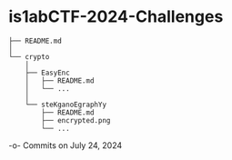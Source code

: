 # is1abCTF-2024-Challenges

```
├── README.md
│
└── crypto
    │
    ├── EasyEnc
    │   ├── README.md
    │   └── ...
    │   
    └── steKganoEgraphYy
        ├── README.md
        ├── encrypted.png
        └── ...
```
-o-		Commits on July 24, 2024
